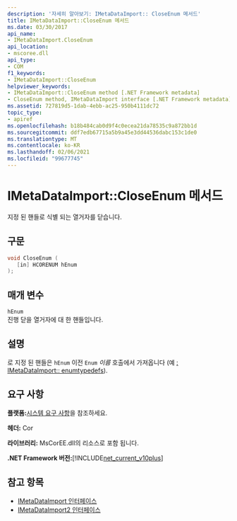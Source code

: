 ```yaml
---
description: '자세히 알아보기: IMetaDataImport:: CloseEnum 메서드'
title: IMetaDataImport::CloseEnum 메서드
ms.date: 03/30/2017
api_name:
- IMetaDataImport.CloseEnum
api_location:
- mscoree.dll
api_type:
- COM
f1_keywords:
- IMetaDataImport::CloseEnum
helpviewer_keywords:
- IMetaDataImport::CloseEnum method [.NET Framework metadata]
- CloseEnum method, IMetaDataImport interface [.NET Framework metadata]
ms.assetid: 727819d5-1dab-4ebb-ac25-950b4111dc72
topic_type:
- apiref
ms.openlocfilehash: b18b484cab0d9f4c0ecea21da78535c9a872bb1d
ms.sourcegitcommit: ddf7edb67715a5b9a45e3dd44536dabc153c1de0
ms.translationtype: MT
ms.contentlocale: ko-KR
ms.lasthandoff: 02/06/2021
ms.locfileid: "99677745"
---
```

# <a name="imetadataimportcloseenum-method"></a>IMetaDataImport::CloseEnum 메서드

지정 된 핸들로 식별 되는 열거자를 닫습니다.  
  
## <a name="syntax"></a>구문  
  
```cpp  
void CloseEnum (  
   [in] HCORENUM hEnum  
);  
```  
  
## <a name="parameters"></a>매개 변수  

 `hEnum`  
 진행 닫을 열거자에 대 한 핸들입니다.  
  
## <a name="remarks"></a>설명  

 로 지정 된 핸들은 `hEnum` 이전 `Enum` *이름* 호출에서 가져옵니다 (예 [: IMetaDataImport:: enumtypedefs](imetadataimport-enumtypedefs-method.md)).  
  
## <a name="requirements"></a>요구 사항  

 **플랫폼:**[시스템 요구 사항](../../get-started/system-requirements.md)을 참조하세요.  
  
 **헤더:** Cor  
  
 **라이브러리:** MsCorEE.dll의 리소스로 포함 됩니다.  
  
 **.NET Framework 버전:**[!INCLUDE[net_current_v10plus](../../../../includes/net-current-v10plus-md.md)]  
  
## <a name="see-also"></a>참고 항목

- [IMetaDataImport 인터페이스](imetadataimport-interface.md)
- [IMetaDataImport2 인터페이스](imetadataimport2-interface.md)
